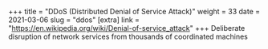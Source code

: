 +++
title = "DDoS (Distributed Denial of Service Attack)"
weight = 33
date = 2021-03-06
slug = "ddos"
[extra]
link = "https://en.wikipedia.org/wiki/Denial-of-service_attack"
+++
Deliberate disruption of network services from thousands of coordinated machines

